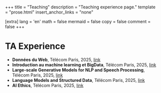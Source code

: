 +++
title = "Teaching"
description = "Teaching experience page."
template = "prose.html"
insert_anchor_links = "none"

[extra]
lang = 'en'
math = false
mermaid = false
copy = false
comment = false
+++

# TA Experience

* **Données du Web**, Télécom Paris, 2025, [link](https://ecampus.paris-saclay.fr/course/view.php?id=21529)
* **Introduction au machine learning et BigData**, Télécom Paris, 2025, [link](https://ecampus.paris-saclay.fr/enrol/index.php?id=41462)
* **Large-scale Generative Models for NLP and Speech Processing**, Télécom Paris, 2025, [link](https://ecampus.paris-saclay.fr/enrol/index.php?id=118929)
* **Language Models and Structured Data**, Télécom Paris, 2025, [link](https://ecampus.paris-saclay.fr/enrol/index.php?id=158852)
* **AI Ethics**, Télécom Paris, 2025, [link](https://ecampus.paris-saclay.fr/enrol/index.php?id=31528)
